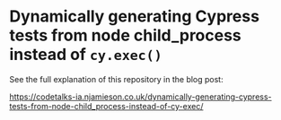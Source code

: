 # Dynamically generating Cypress tests from node child_process instead of `cy.exec()`

See the full explanation of this repository in the blog post:

https://codetalks-ia.njamieson.co.uk/dynamically-generating-cypress-tests-from-node-child_process-instead-of-cy-exec/
